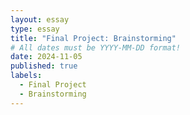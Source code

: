 ```yaml
---
layout: essay
type: essay
title: "Final Project: Brainstorming"
# All dates must be YYYY-MM-DD format!
date: 2024-11-05
published: true
labels:
  - Final Project
  - Brainstorming
---
```

